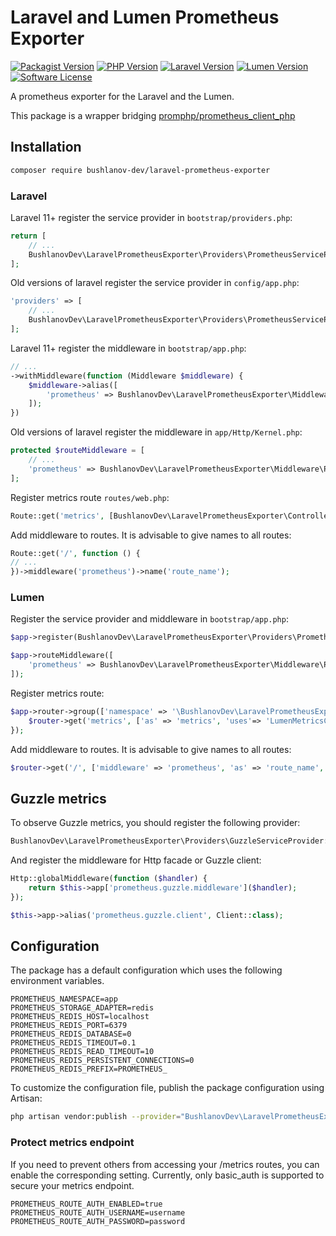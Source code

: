# Laravel and Lumen Prometheus Exporter

[![Packagist Version](https://img.shields.io/packagist/v/bushlanov-dev/laravel-prometheus-exporter.svg?style=flat-square)](https://packagist.org/packages/bushlanov-dev/laravel-prometheus-exporter)
[![PHP Version](https://img.shields.io/packagist/php-v/bushlanov-dev/laravel-prometheus-exporter.svg?style=flat-square)]()
[![Laravel Version](https://img.shields.io/badge/Laravel-9.x,%2010.x,%2011.x-brightgreen.svg?style=flat-square)]()
[![Lumen Version](https://img.shields.io/badge/Lumen-9.x,%2010.x,%2011.x-brightgreen.svg?style=flat-square)]()
[![Software License](https://img.shields.io/badge/license-MIT-brightgreen.svg?style=flat-square)](LICENSE)

A prometheus exporter for the Laravel and the Lumen.

This package is a wrapper bridging [promphp/prometheus_client_php](https://github.com/promphp/prometheus_client_php)

## Installation

```bash
composer require bushlanov-dev/laravel-prometheus-exporter
```

### Laravel

Laravel 11+ register the service provider in `bootstrap/providers.php`:
```php
return [
    // ...
    BushlanovDev\LaravelPrometheusExporter\Providers\PrometheusServiceProvider::class,
];
```

Old versions of laravel register the service provider in `config/app.php`:
```php
'providers' => [
    // ...
    BushlanovDev\LaravelPrometheusExporter\Providers\PrometheusServiceProvider::class,
];
```

Laravel 11+ register the middleware in `bootstrap/app.php`:
```php
// ...
->withMiddleware(function (Middleware $middleware) {
    $middleware->alias([
        'prometheus' => BushlanovDev\LaravelPrometheusExporter\Middleware\PrometheusLaravelMiddleware::class,
    ]);
})
```

Old versions of laravel register the middleware in `app/Http/Kernel.php`:
```php
protected $routeMiddleware = [
    // ...
    'prometheus' => BushlanovDev\LaravelPrometheusExporter\Middleware\PrometheusLaravelMiddleware::class,
];
```

Register metrics route `routes/web.php`:
```php
Route::get('metrics', [BushlanovDev\LaravelPrometheusExporter\Controllers\LaravelMetricsController::class, 'metrics']);
```

Add middleware to routes. It is advisable to give names to all routes:
```php
Route::get('/', function () {
// ...
})->middleware('prometheus')->name('route_name');
```

### Lumen

Register the service provider and middleware in `bootstrap/app.php`:
```php
$app->register(BushlanovDev\LaravelPrometheusExporter\Providers\PrometheusServiceProvider::class);
```

```php
$app->routeMiddleware([
    'prometheus' => BushlanovDev\LaravelPrometheusExporter\Middleware\PrometheusLumenMiddleware::class,
]);
```

Register metrics route:
```php
$app->router->group(['namespace' => '\BushlanovDev\LaravelPrometheusExporter\Controllers'], function ($router) {
    $router->get('metrics', ['as' => 'metrics', 'uses'=> 'LumenMetricsController' . '@metrics']);
});
```

Add middleware to routes. It is advisable to give names to all routes:
```php
$router->get('/', ['middleware' => 'prometheus', 'as' => 'route_name', function () use ($router) {/*...*/}]);
```

## Guzzle metrics

To observe Guzzle metrics, you should register the following provider:
```php
BushlanovDev\LaravelPrometheusExporter\Providers\GuzzleServiceProvider::class
```

And register the middleware for Http facade or Guzzle client:
```php
Http::globalMiddleware(function ($handler) {
    return $this->app['prometheus.guzzle.middleware']($handler);
});

$this->app->alias('prometheus.guzzle.client', Client::class);
```

## Configuration

The package has a default configuration which uses the following environment variables.
```environment
PROMETHEUS_NAMESPACE=app
PROMETHEUS_STORAGE_ADAPTER=redis
PROMETHEUS_REDIS_HOST=localhost
PROMETHEUS_REDIS_PORT=6379
PROMETHEUS_REDIS_DATABASE=0
PROMETHEUS_REDIS_TIMEOUT=0.1
PROMETHEUS_REDIS_READ_TIMEOUT=10
PROMETHEUS_REDIS_PERSISTENT_CONNECTIONS=0
PROMETHEUS_REDIS_PREFIX=PROMETHEUS_
```

To customize the configuration file, publish the package configuration using Artisan:
```bash
php artisan vendor:publish --provider="BushlanovDev\LaravelPrometheusExporter\Providers\PrometheusServiceProvider"
```

### Protect metrics endpoint

If you need to prevent others from accessing your /metrics routes, you can enable the corresponding setting. 
Currently, only basic_auth is supported to secure your metrics endpoint.
```environment
PROMETHEUS_ROUTE_AUTH_ENABLED=true
PROMETHEUS_ROUTE_AUTH_USERNAME=username
PROMETHEUS_ROUTE_AUTH_PASSWORD=password
```
